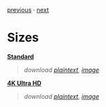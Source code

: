 [previous](x) · [next](x)  

# Sizes  
[**Standard**](x)  
> *download [plaintext](x), [image](x)*  

[**4K Ultra HD**](x)  
> *download [plaintext](x), [image](x)*  

